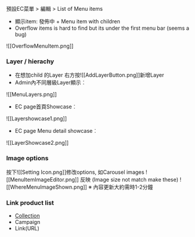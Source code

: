 預設EC菜單 > 編輯 > List of Menu items
- 顯示item: 發佈中 + Menu item with children
- Overflow items is hard to find but its under the first menu bar (seems a bug)
  
![[OverflowMenuItem.png]]

### Layer / hierachy 
- 在想加child 的Layer 右方按![[AddLayerButton.png]]新增Layer
- Admin內不同層級Layer顯示︰
  
![[MenuLayers.png]]
- EC page首頁Showcase︰
  
 ![[Layershowcase1.png]]
- EC page Menu detail showcase︰
  
![[LayerShowcase2.png]]

### Image options
按下![[Setting Icon.png]]修改options, 如Carousel images
![[MenuItemImageEditor.png]]
反映 (Image size not match make these)
![[WhereMenuImageShown.png]]
※ 內容更新大約需時1-2分鐘

### Link product list
- [Collection](Collection管理.md)
- Campaign
- Link(URL)
